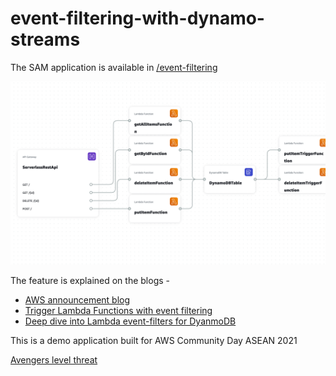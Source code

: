 # event-filtering-with-dynamo-streams

The SAM application is available in [/event-filtering](./event-filtering)

![Architecture diagram from AWS Application Composer](./architecture.png)

The feature is explained on the blogs -
- [AWS announcement blog](https://aws.amazon.com/about-aws/whats-new/2021/11/aws-lambda-event-filtering-amazon-sqs-dynamodb-kinesis-sources/)
- [Trigger Lambda Functions with event filtering](https://dev.to/aws-builders/trigger-lambda-functions-with-event-filtering-2pnb)
- [Deep dive into Lambda event-filters for DyanmoDB](https://dev.to/aws-builders/deep-dive-into-lambda-event-filters-for-dyanmodb-320)

This is a demo application built for AWS Community Day ASEAN 2021

[Avengers level threat](https://avengerthreat.zachjonesnoel.com)
